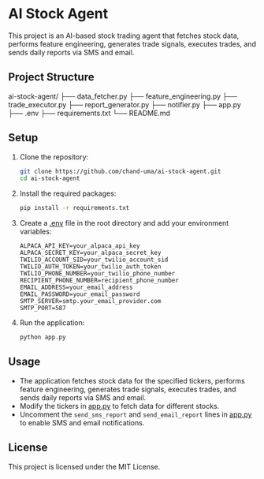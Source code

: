 # AI Stock Agent

This project is an AI-based stock trading agent that fetches stock data, performs feature engineering, generates trade signals, executes trades, and sends daily reports via SMS and email.

## Project Structure

ai-stock-agent/ ├── data_fetcher.py ├── feature_engineering.py ├── trade_executor.py ├── report_generator.py ├── notifier.py ├── app.py ├── .env ├── requirements.txt └── README.md

## Setup

1. Clone the repository:
    ```bash
    git clone https://github.com/chand-uma/ai-stock-agent.git
    cd ai-stock-agent
    ```

2. Install the required packages:
    ```bash
    pip install -r requirements.txt
    ```

3. Create a [.env](http://_vscodecontentref_/4) file in the root directory and add your environment variables:
    ```plaintext
    ALPACA_API_KEY=your_alpaca_api_key
    ALPACA_SECRET_KEY=your_alpaca_secret_key
    TWILIO_ACCOUNT_SID=your_twilio_account_sid
    TWILIO_AUTH_TOKEN=your_twilio_auth_token
    TWILIO_PHONE_NUMBER=your_twilio_phone_number
    RECIPIENT_PHONE_NUMBER=recipient_phone_number
    EMAIL_ADDRESS=your_email_address
    EMAIL_PASSWORD=your_email_password
    SMTP_SERVER=smtp.your_email_provider.com
    SMTP_PORT=587
    ```

4. Run the application:
    ```bash
    python app.py
    ```

## Usage

- The application fetches stock data for the specified tickers, performs feature engineering, generates trade signals, executes trades, and sends daily reports via SMS and email.
- Modify the tickers in [app.py](http://_vscodecontentref_/5) to fetch data for different stocks.
- Uncomment the `send_sms_report` and `send_email_report` lines in [app.py](http://_vscodecontentref_/6) to enable SMS and email notifications.

## License

This project is licensed under the MIT License.